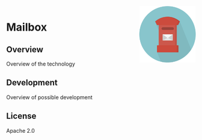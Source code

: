 
<img src='icon.png' width='150' height='150' align='right' />

# Mailbox

## Overview

Overview of the technology

## Development

Overview of possible development

## License

Apache 2.0